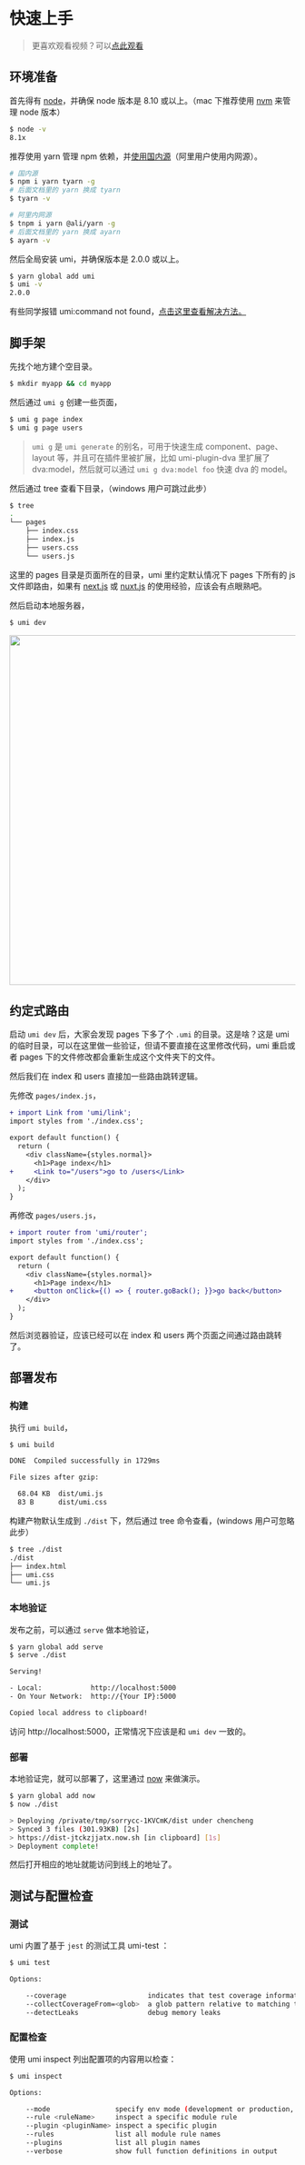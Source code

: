 # 快速上手

> 更喜欢观看视频？可以[点此观看](https://www.youtube.com/watch?v=vkAUGUlYm24&list=PLzu0PBqV2jld2q5gCADxX17NE3gF3FvYq)

## 环境准备

首先得有 [node](https://nodejs.org/en/)，并确保 node 版本是 8.10 或以上。（mac 下推荐使用 [nvm](https://github.com/creationix/nvm) 来管理 node 版本）

```bash
$ node -v
8.1x
```

推荐使用 yarn 管理 npm 依赖，并[使用国内源](https://github.com/yiminghe/tyarn)（阿里用户使用内网源）。

```bash
# 国内源
$ npm i yarn tyarn -g
# 后面文档里的 yarn 换成 tyarn
$ tyarn -v

# 阿里内网源
$ tnpm i yarn @ali/yarn -g
# 后面文档里的 yarn 换成 ayarn
$ ayarn -v
```

然后全局安装 umi，并确保版本是 2.0.0 或以上。

```bash
$ yarn global add umi
$ umi -v
2.0.0
```
有些同学报错 umi:command not found，[点击这里查看解决方法。](https://yewills.github.io/2019/05/19/dva_umi/)


## 脚手架

先找个地方建个空目录。

```bash
$ mkdir myapp && cd myapp
```

然后通过 `umi g` 创建一些页面，

```bash
$ umi g page index
$ umi g page users
```

> `umi g` 是 `umi generate` 的别名，可用于快速生成 component、page、layout 等，并且可在插件里被扩展，比如 umi-plugin-dva 里扩展了 dva:model，然后就可以通过 `umi g dva:model foo` 快速 dva 的 model。

然后通过 tree 查看下目录，（windows 用户可跳过此步）

```bash
$ tree
.
└── pages
    ├── index.css
    ├── index.js
    ├── users.css
    └── users.js
```

这里的 pages 目录是页面所在的目录，umi 里约定默认情况下 pages 下所有的 js 文件即路由，如果有 [next.js](https://github.com/zeit/next.js) 或 [nuxt.js](https://nuxtjs.org/) 的使用经验，应该会有点眼熟吧。

然后启动本地服务器，

```bash
$ umi dev
```

<img src="https://gw.alipayobjects.com/zos/rmsportal/SGkKMTPMJWFnYMbyznFW.png" width="616" />

## 约定式路由

启动 `umi dev` 后，大家会发现 pages 下多了个 `.umi` 的目录。这是啥？这是 umi 的临时目录，可以在这里做一些验证，但请不要直接在这里修改代码，umi 重启或者 pages 下的文件修改都会重新生成这个文件夹下的文件。

然后我们在 index 和 users 直接加一些路由跳转逻辑。

先修改 `pages/index.js`，

```diff
+ import Link from 'umi/link';
import styles from './index.css';

export default function() {
  return (
    <div className={styles.normal}>
      <h1>Page index</h1>
+     <Link to="/users">go to /users</Link>
    </div>
  );
}
```

再修改 `pages/users.js`，

```diff
+ import router from 'umi/router';
import styles from './index.css';

export default function() {
  return (
    <div className={styles.normal}>
      <h1>Page index</h1>
+     <button onClick={() => { router.goBack(); }}>go back</button>
    </div>
  );
}
```

然后浏览器验证，应该已经可以在 index 和 users 两个页面之间通过路由跳转了。

## 部署发布

### 构建

执行 `umi build`，

```bash
$ umi build

DONE  Compiled successfully in 1729ms

File sizes after gzip:

  68.04 KB  dist/umi.js
  83 B      dist/umi.css
```

构建产物默认生成到 `./dist` 下，然后通过 tree 命令查看，(windows 用户可忽略此步）

```bash
$ tree ./dist
./dist
├── index.html
├── umi.css
└── umi.js
```

### 本地验证

发布之前，可以通过 `serve` 做本地验证，

```bash
$ yarn global add serve
$ serve ./dist

Serving!

- Local:            http://localhost:5000
- On Your Network:  http://{Your IP}:5000

Copied local address to clipboard!
```

访问 http://localhost:5000，正常情况下应该是和 `umi dev` 一致的。

### 部署

本地验证完，就可以部署了，这里通过 [now](http://now.sh/) 来做演示。

```bash
$ yarn global add now
$ now ./dist

> Deploying /private/tmp/sorrycc-1KVCmK/dist under chencheng
> Synced 3 files (301.93KB) [2s]
> https://dist-jtckzjjatx.now.sh [in clipboard] [1s]
> Deployment complete!
```

然后打开相应的地址就能访问到线上的地址了。

## 测试与配置检查

### 测试

umi 内置了基于 `jest` 的测试工具 umi-test ：

```bash
$ umi test

Options:

    --coverage                    indicates that test coverage information should be collected and reported in the output
    --collectCoverageFrom=<glob>  a glob pattern relative to matching the files that coverage info needs to be collected from, e.g, --collectCoverageFrom=src/**/*.js
    --detectLeaks                 debug memory leaks
```

### 配置检查

使用 umi inspect 列出配置项的内容用以检查：

```bash
$ umi inspect

Options:

    --mode                specify env mode (development or production, default is development)
    --rule <ruleName>     inspect a specific module rule
    --plugin <pluginName> inspect a specific plugin
    --rules               list all module rule names
    --plugins             list all plugin names
    --verbose             show full function definitions in output
```
